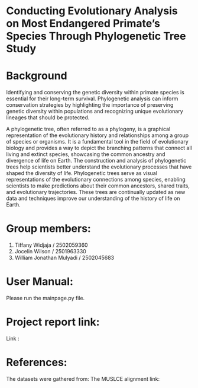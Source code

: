 # Conducting Evolutionary Analysis on Most Endangered Primate’s Species Through Phylogenetic Tree Study


# Background
Identifying and conserving the genetic diversity within primate species is essential for their long-term survival. Phylogenetic analysis can inform conservation strategies by highlighting the importance of preserving genetic diversity within populations and recognizing unique evolutionary lineages that should be protected.

A phylogenetic tree, often referred to as a phylogeny, is a graphical representation of the evolutionary history and relationships among a group of species or organisms. It is a fundamental tool in the field of evolutionary biology and provides a way to depict the branching patterns that connect all living and extinct species, showcasing the common ancestry and divergence of life on Earth. The construction and analysis of phylogenetic trees help scientists better understand the evolutionary processes that have shaped the diversity of life. Phylogenetic trees serve as visual representations of the evolutionary connections among species, enabling scientists to make predictions about their common ancestors, shared traits, and evolutionary trajectories. These trees are continually updated as new data and techniques improve our understanding of the history of life on Earth.

# Group members:
1. Tiffany Widjaja / 2502059360
2. Jocelin Wilson / 2501963330
3. William Jonathan Mulyadi / 2502045683


# User Manual:
Please run the mainpage.py file.

# Project report link:
Link :

# References:
The datasets were gathered from: 
The MUSLCE alignment link: 

